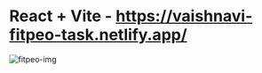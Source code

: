 # React + Vite - https://vaishnavi-fitpeo-task.netlify.app/

![fitpeo-img](https://github.com/user-attachments/assets/459570aa-ffdd-45f5-a0fe-298e2b16cb97)

